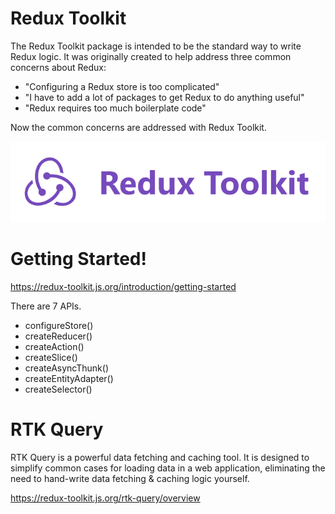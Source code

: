 # Redux Toolkit

The Redux Toolkit package is intended to be the standard way to write Redux logic. It was originally created to help address three common concerns about Redux:

- "Configuring a Redux store is too complicated"
- "I have to add a lot of packages to get Redux to do anything useful"
- "Redux requires too much boilerplate code"

Now the common concerns are addressed with Redux Toolkit.

![Tookit](redux-toolkit.png)

# Getting Started!

https://redux-toolkit.js.org/introduction/getting-started

There are 7 APIs.

- configureStore()
- createReducer()
- createAction()
- createSlice()
- createAsyncThunk()
- createEntityAdapter()
- createSelector()

# RTK Query

RTK Query is a powerful data fetching and caching tool. It is designed to simplify common cases for loading data in a web application, eliminating the need to hand-write data fetching & caching logic yourself.

https://redux-toolkit.js.org/rtk-query/overview

